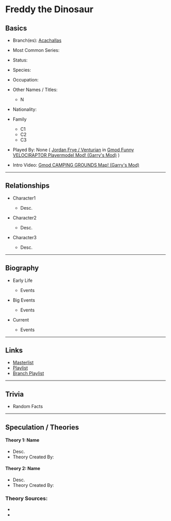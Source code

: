 # Freddy the Dinosaur

## Basics        
- Branch\(es): [Acachallas]()

- Most Common Series:   

- Status:   

- Species:   

- Occupation:   

- Other Names / Titles: 
    - N

- Nationality:   

- Family
    - C1        
    - C2        
    - C3          

- Played By: None \( [Jordan Frye / Venturian]() in [Gmod Funny VELOCIRAPTOR Playermodel Mod! (Garry's Mod)](https://youtu.be/BQk4sBDghZE) )

- Intro Video: [Gmod CAMPING GROUNDS Map! (Garry's Mod)](https://youtu.be/QME7qTa5Wmc)
----
## Relationships
- Character1
    - Desc.  

- Character2
    - Desc.  

- Character3
    - Desc.
----
## Biography
- Early Life
    - Events  

- Big Events
    - Events  

- Current
    - Events  
----
## Links
- [Masterlist]()
- [Playlist]()
- [Branch Playlist](https://www.youtube.com/playlist?list=PLwljWXtmIKiQ5Ycwlaq_kqvVdqgkROIdP)
----
## Trivia
- Random Facts
----
## Speculation / Theories
#### Theory 1: Name
- Desc.
- Theory Created By:   

#### Theory 2: Name
- Desc.
- Theory Created By:   

### Theory Sources: 
- []()
- []()